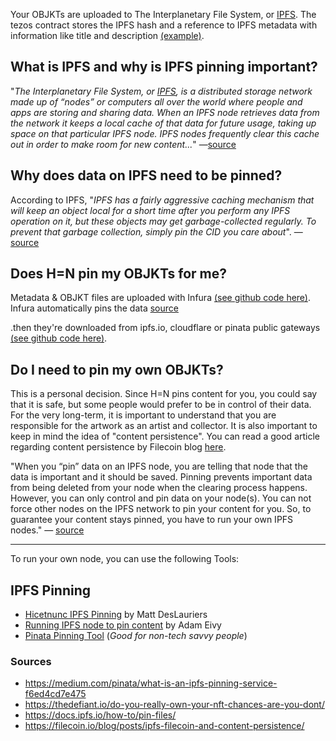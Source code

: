 Your OBJKTs are uploaded to The Interplanetary File System, or [IPFS](https://www.ipfs.com/). The tezos contract stores the IPFS hash and a reference to IPFS metadata with information like title and description [(example)](https://ipfs.io/ipfs/QmbUHQWw1pQ7GwPxgDtAUdRKaJPQjsymKviZCcNEjMj1oM).

## What is IPFS and why is IPFS pinning important?
"_The Interplanetary File System, or [IPFS](https://www.ipfs.com/), is a distributed storage network made up of “nodes” or computers all over the world where people and apps are storing and sharing data. When an IPFS node retrieves data from the network it keeps a local cache of that data for future usage, taking up space on that particular IPFS node. IPFS nodes frequently clear this cache out in order to make room for new content..._" —[source](https://medium.com/pinata/what-is-an-ipfs-pinning-service-f6ed4cd7e475)

## Why does data on IPFS need to be pinned?

According to IPFS, "_IPFS has a fairly aggressive caching mechanism that will keep an object local for a short time after you perform any IPFS operation on it, but these objects may get garbage-collected regularly. To prevent that garbage collection, simply pin the CID you care about_". —[source](https://docs.ipfs.io/how-to/pin-files/)

## Does H=N pin my OBJKTs for me?

Metadata & OBJKT files are uploaded with Infura [(see github code here)](https://github.com/hicetnunc2000/hicetnunc/blob/main/src/data/ipfs.js#L12). Infura automatically pins the data [source](https://infura.io/docs/ipfs#section/Getting-started/Add-a-file)

.then they're downloaded from ipfs.io, cloudflare or pinata public gateways [(see github code here)](https://github.com/hicetnunc2000/hicetnunc/blob/main/src/pages/objkt-display/tabs/info.js#L11).

## Do I need to pin my own OBJKTs?

This is a personal decision. Since H=N pins content for you, you could say that it is safe, but some people would prefer to be in control of their data. For the very long-term, it is important to understand that you are responsible for the artwork as an artist and collector. It is also important to keep in mind the idea of "content persistence". You can read a good article regarding content persistence by Filecoin blog [here](https://filecoin.io/blog/posts/ipfs-filecoin-and-content-persistence/).

"When you “pin” data on an IPFS node, you are telling that node that the data is important and it should be saved. Pinning prevents important data from being deleted from your node when the clearing process happens. However, you can only control and pin data on your node(s). You can not force other nodes on the IPFS network to pin your content for you. So, to guarantee your content stays pinned, you have to run your own IPFS nodes." — [source](https://medium.com/pinata/what-is-an-ipfs-pinning-service-f6ed4cd7e475)

***

To run your own node, you can use the following Tools:

## IPFS Pinning

* [Hicetnunc IPFS Pinning](https://gist.github.com/mattdesl/47f4ea12ea131eed8401bdacf95a1f47) by Matt DesLauriers
* [Running IPFS node to pin content](https://twitter.com/antic/status/1374417104489697283?s=20) by Adam Eivy
* [Pinata Pinning Tool](https://www.youtube.com/watch?v=FFNF0RX2O_k) (_Good for non-tech savvy people_)

### Sources
* https://medium.com/pinata/what-is-an-ipfs-pinning-service-f6ed4cd7e475
* https://thedefiant.io/do-you-really-own-your-nft-chances-are-you-dont/
* https://docs.ipfs.io/how-to/pin-files/
* https://filecoin.io/blog/posts/ipfs-filecoin-and-content-persistence/